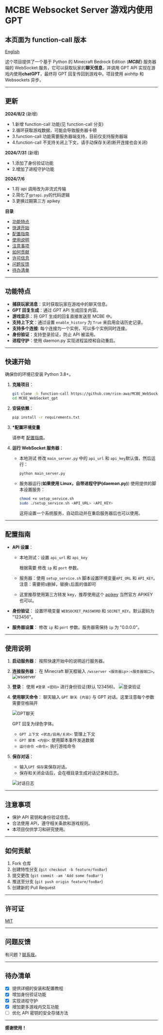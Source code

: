 # MCBE Websocket Server 游戏内使用 GPT

## 本页面为 function-call 版本

[English](./README_EN.md)

这个项目提供了一个基于 Python 的 Minecraft Bedrock Edition (**_MCBE_**) 服务器端的 WebSocket 服务，它可以获取玩家的**聊天信息**，并调用 GPT API 实现在游戏内使用**chatGPT**，最终将 GPT 回复传回到游戏中。项目使用 aiohttp 和 Websockets 异步。

---

## 更新

**2024/8/2** (新增)

- 1.新增 function-call 功能(见 function-call 分支)
- 2.循环获取游戏数据，可能会导致服务器卡顿
- 3.function-call 功能需要服务器端支持，目前仅支持服务器端
- 4.function-call 不支持关闭上下文，请手动保存关闭(断开连接也会关闭)

**2024/7/31** (新增)

- 1.添加了身份验证功能
- 2.增加了进程守护功能

**2024/7/6**

- 1.将 api 调用改为非流式传输
- 2.简化了`gptapi.py`的代码逻辑
- 3.更换过期第三方 apikey

**目录**

- [功能特点](#功能特点)
- [快速开始](#快速开始)
- [配置指南](#配置指南)
- [使用说明](#使用说明)
- [注意事项](#注意事项)
- [如何贡献](#如何贡献)
- [许可信息](#许可信息)
- [问题反馈](#问题反馈)
- [待办清单](#待办清单)

---

## 功能特点

- **捕获玩家消息**：实时获取玩家在游戏中的聊天信息。
- **GPT 回复生成**：通过 GPT API 生成回复内容。
- **游戏显示**：将 GPT 生成的回复直接发送至 MCBE 中。
- **支持上下文**：通过设置 `enable_history` 为 `True` 来启用会话历史记录。
- **支持多个连接**: 每个连接为一个实例，可以多个实例同时连接。
- **身份验证**：支持登录验证，防止 API 被滥用。
- **进程守护**：使用 daemon.py 实现进程监控和自动重启。

---

## 快速开始

确保你的环境已安装 Python 3.8+。

1. **克隆项目**：

   ```bash
   git clone -b function-call https://github.com/rice-awa/MCBE_WebSocket_gpt.git
   cd MCBE_WebSocket_gpt
   ```

2. **安装依赖**：

   ```bash
   pip install -r requirements.txt
   ```

3. **\*配置环境变量**

   请参考 [配置指南](#配置指南)。

4. **运行 WebSocket 服务器**：

   - 本地测试
     修改 `main_server.py` 中的 `api_url` 和 `api_key`默认值，然后运行：

     ```bash
     python main_server.py
     ```

   - 服务器运行(**如果使用 Linux，自带进程守护(daemon.py)**)
     使用提供的脚本设置服务：

     ```bash
     chmod +x setup_service.sh
     sudo ./setup_service.sh <API_URL> <API_KEY>
     ```

     这将设置一个系统服务，自动启动并在重启服务器后也可以使用。

---

## 配置指南

- **API 设置**：

  - 本地测试：设置 `api_url` 和 `api_key`

    根据需要 修改 `ip` 和 `port` 参数。

  - 服务器：使用 `setup_service.sh` 脚本设置环境变量`API_URL` 和 `API_KEY`。注意：需要把`$`删掉，替换`\`后面的值即可
  - 这里推荐使用第三方转发 key，推荐使用这个 [apikey](https://burn.hair/) 当然官方 APIKEY 也可以。

- **身份验证**：
  设置环境变量 `WEBSOCKET_PASSWORD` 和 `SECRET_KEY`。默认密码为 "123456"。

- **服务器设置**：
  修改 `ip` 和 `port` 参数。服务器需保持 `ip` 为 "0.0.0.0"。

---

## 使用说明

1. **启动服务器**：
   按照快速开始中的说明运行服务器。

2. **连接服务器**：
   在 Minecraft 聊天框输入 `/wsserver <服务器ip>:<服务器端口>`。
   ![wsserver](https://s11.ax1x.com/2024/02/13/pF8y0dU.png)
3. **登录**：
   使用 `#登录 <密码>` 进行身份验证(默认 123456)。
   ![登录验证](https://s3.bmp.ovh/imgs/2024/07/31/82bdff9f34ad14d6.png)

4. **使用聊天命令**：
   聊天输入 `GPT 聊天 {内容}` 与 GPT 对话。这里注意每个参数需要空格隔开

   ![GPT聊天](https://s11.ax1x.com/2024/02/13/pF8yRL6.png)

   GPT 回复为绿色字体。

   - `GPT 上下文 <状态/启用/关闭>`: 管理上下文
   - `GPT 脚本 <内容>`: 使用脚本事件发送数据
   - `运行命令 <命令>`: 执行游戏命令

5. **保存对话**：

   - 输入`GPT 保存`来保存对话。
   - 保存和关闭会话后，会在根目录生成对话记录和日志。

   ![对话日志](https://s11.ax1x.com/2024/02/13/pF8yXef.png)

---

## 注意事项

- 保护 API 密钥和身份验证信息。
- 合法使用 API，遵守相关条款和游戏规则。
- 本项目仅供学习和研究使用。

---

## 如何贡献

1. Fork 仓库
2. 创建特性分支 (`git checkout -b feature/fooBar`)
3. 提交更改 (`git commit -am 'Add some fooBar'`)
4. 推送至分支 (`git push origin feature/fooBar`)
5. 创建新的 Pull Request

---

## 许可证

[MIT](https://github.com/rice-awa/MCBE_WebSocket_gpt/blob/main/LICENSE.txt)

---

## 问题反馈

有问题？[联系我](https://space.bilibili.com/521856101)。

---

## 待办清单

- [x] 提供详细的安装和配置教程
- [x] 增加身份验证功能
- [x] 实现进程守护
- [x] 增加更多游戏内交互功能
- [ ] 优化 API 密钥的安全存储方法

---

**感谢使用！**

